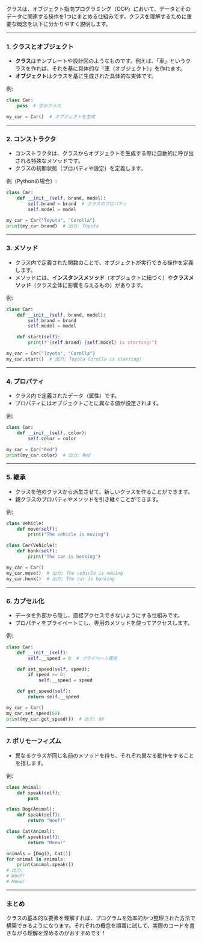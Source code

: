 クラスは、オブジェクト指向プログラミング（OOP）において、データとそのデータに関連する操作を1つにまとめる仕組みです。クラスを理解するために重要な概念を以下に分かりやすく説明します。

---

### 1. **クラスとオブジェクト**
- **クラス**はテンプレートや設計図のようなものです。例えば、「車」というクラスを作れば、それを基に具体的な「車（オブジェクト）」を作れます。
- **オブジェクト**はクラスを基に生成された具体的な実体です。

例:
```python
class Car:
    pass  # 空のクラス

my_car = Car()  # オブジェクトを生成
```

---

### 2. **コンストラクタ**
- コンストラクタは、クラスからオブジェクトを生成する際に自動的に呼び出される特殊なメソッドです。
- クラスの初期状態（プロパティや設定）を定義します。

例（Pythonの場合）:
```python
class Car:
    def __init__(self, brand, model):
        self.brand = brand  # クラスのプロパティ
        self.model = model

my_car = Car("Toyota", "Corolla")
print(my_car.brand)  # 出力: Toyota
```

---

### 3. **メソッド**
- クラス内で定義された関数のことで、オブジェクトが実行できる操作を定義します。
- メソッドには、**インスタンスメソッド**（オブジェクトに紐づく）や**クラスメソッド**（クラス全体に影響を与えるもの）があります。

例:
```python
class Car:
    def __init__(self, brand, model):
        self.brand = brand
        self.model = model

    def start(self):
        print(f"{self.brand} {self.model} is starting!")

my_car = Car("Toyota", "Corolla")
my_car.start()  # 出力: Toyota Corolla is starting!
```

---

### 4. **プロパティ**
- クラス内で定義されたデータ（属性）です。
- プロパティにはオブジェクトごとに異なる値が設定されます。

例:
```python
class Car:
    def __init__(self, color):
        self.color = color

my_car = Car("Red")
print(my_car.color)  # 出力: Red
```

---

### 5. **継承**
- クラスを他のクラスから派生させて、新しいクラスを作ることができます。
- 親クラスのプロパティやメソッドを引き継ぐことができます。

例:
```python
class Vehicle:
    def move(self):
        print("The vehicle is moving")

class Car(Vehicle):
    def honk(self):
        print("The car is honking")

my_car = Car()
my_car.move()  # 出力: The vehicle is moving
my_car.honk()  # 出力: The car is honking
```

---

### 6. **カプセル化**
- データを外部から隠し、直接アクセスできないようにする仕組みです。
- プロパティをプライベートにし、専用のメソッドを使ってアクセスします。

例:
```python
class Car:
    def __init__(self):
        self.__speed = 0  # プライベート属性

    def set_speed(self, speed):
        if speed >= 0:
            self.__speed = speed

    def get_speed(self):
        return self.__speed

my_car = Car()
my_car.set_speed(60)
print(my_car.get_speed())  # 出力: 60
```

---

### 7. **ポリモーフィズム**
- 異なるクラスが同じ名前のメソッドを持ち、それぞれ異なる動作をすることを指します。

例:
```python
class Animal:
    def speak(self):
        pass

class Dog(Animal):
    def speak(self):
        return "Woof!"

class Cat(Animal):
    def speak(self):
        return "Meow!"

animals = [Dog(), Cat()]
for animal in animals:
    print(animal.speak())
# 出力:
# Woof!
# Meow!
```

---

### まとめ
クラスの基本的な要素を理解すれば、プログラムを効率的かつ整理された方法で構築できるようになります。それぞれの概念を順番に試して、実際のコードを書きながら理解を深めるのがおすすめです！